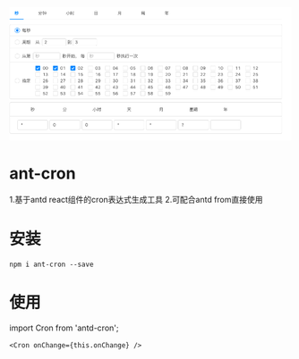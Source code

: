 ![./screenshot.png](./screenshot.png)

# ant-cron
1.基于antd react组件的cron表达式生成工具
2.可配合antd from直接使用

# 安装
```
npm i ant-cron --save
```

# 使用
import Cron from 'antd-cron';
```
<Cron onChange={this.onChange} />
```
